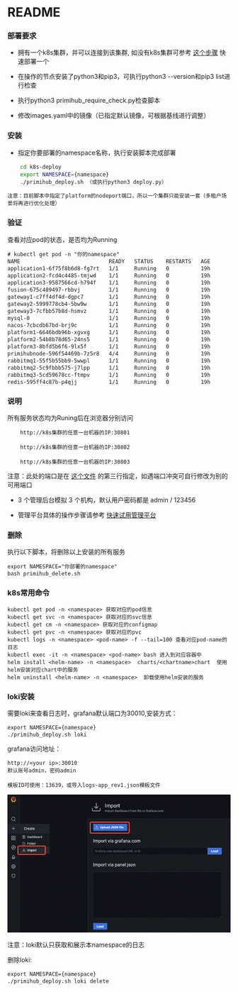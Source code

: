 # README


### 部署要求

   * 拥有一个k8s集群，并可以连接到该集群, 如没有k8s集群可参考 [这个步骤](https://kuboard-spray.cn/guide/install-k8s.html#%E5%AE%89%E8%A3%85-kuboard-spray) 快速部署一个

   * 在操作的节点安装了python3和pip3，可执行python3 --version和pip3 list进行检查

   * 执行python3 primihub_require_check.py检查脚本

   * 修改images.yaml中的镜像（已指定默认镜像，可根据基线进行调整）


### 安装

* 指定你要部署的namespace名称，执行安装脚本完成部署
```bash
    cd k8s-deploy
    export NAMESPACE={namespace}
    ./primihub_deploy.sh （或执行python3 deploy.py）
```
    注意：目前脚本中指定了platform的nodeport端口，所以一个集群只能安装一套（多租户场景将再进行优化处理）
    


### 验证

查看对应pod的状态，是否均为Running
```
# kubectl get pod -n "你的namespace"
NAME                            READY   STATUS    RESTARTS   AGE
application1-6f75f8b6d8-fg7rt   1/1     Running   0          19h
application2-fcd4c4485-tmjwd    1/1     Running   0          19h
application3-9587566cd-h794f    1/1     Running   0          19h
fusion-675c489497-rbbvj         1/1     Running   0          19h
gateway1-c7ff4df4d-dgpc7        1/1     Running   0          19h
gateway2-5999778cb4-5bw9w       1/1     Running   0          19h
gateway3-7cfbb57b8d-hsmvz       1/1     Running   0          19h
mysql-0                         1/1     Running   0          19h
nacos-7cbcdb67bd-brj9c          1/1     Running   0          19h
platform1-6646bdb96b-xgvxg      1/1     Running   0          19h
platform2-54b8b78d65-24ns5      1/1     Running   0          19h
platform3-8bfd5b6f6-9lx5f       1/1     Running   0          19h
primihubnode-596f54469b-7z5r8   4/4     Running   0          19h
rabbitmq1-55f5b55bb9-5wwpl      1/1     Running   0          19h
rabbitmq2-5c9fbbb575-j7lpp      1/1     Running   0          19h
rabbitmq3-5cd59678cc-ftmpv      1/1     Running   0          19h
redis-595ff4c87b-p4qjj          1/1     Running   0          19h
```

### 说明
所有服务状态均为Runing后在浏览器分别访问

```
    http://k8s集群的任意一台机器的IP:30801

    http://k8s集群的任意一台机器的IP:30802

    http://k8s集群的任意一台机器的IP:30803
```
注意：此处的端口是在 [这个文件](./charts/platformchart/templates/platform-svc.yaml) 的第三行指定，如遇端口冲突可自行修改为别的可用端口

* 3 个管理后台模拟 3 个机构，默认用户密码都是 admin / 123456

* 管理平台具体的操作步骤请参考 [快速试用管理平台](https://docs.primihub.com/docs/quick-start-platform)


### 删除
执行以下脚本，将删除以上安装的所有服务

```
export NAMESPACE="你部署的namespace"
bash primihub_delete.sh
```

### k8s常用命令

```
kubectl get pod -n <namespace> 获取对应的pod信息
kubectl get svc -n <namespace> 获取对应的svc信息
kubectl get cm -n <namespace> 获取对应的configmap
kubectl get pvc -n <namespace> 获取对应的pvc
kubectl logs -n <namespace> <pod-name> -f --tail=100 查看对应pod-name的日志
kubectl exec -it -n <namespace> <pod-name> bash 进入到对应容器中
helm install <helm-name> -n <namespace>  charts/<chartname>chart  使用helm安装对应chart中的服务
helm uninstall <helm-name> -n <namespace>  卸载使用helm安装的服务
```

### loki安装

需要loki来查看日志时，grafana默认端口为30010,安装方式：
```
export NAMESPACE={namespace}
./primihub_deploy.sh loki 
```
    
grafana访问地址：
```
http://<your ip>:30010
默认账号admin，密码admin

模板ID可使用：13639，或导入logs-app_rev1.json模板文件
```
![import](./import.png)

注意：loki默认只获取和展示本namespace的日志

删除loki:
```
export NAMESPACE={namespace}
./primihub_deploy.sh loki delete
```